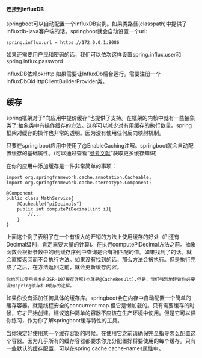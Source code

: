 
#### 连接到influxDB

springboot可以自动配置一个influxDB实例。如果类路径(classpath)中提供了influxdb-java客户端的话。springboot就会自动设置一个url:

```
spring.influx.url = https://172.0.0.1:8086
```

如果还需要用户民和密码的话，我们可以依次这样设置spring.influx.user和spring.influx.password

influxDB依赖okHttp.如果需要让InfluxDb后台运行。需要注册一个InfluxDbOkHttpClientBuilderProvider类。

## 缓存

spring框架对于“向应用中提价缓存”也提供了支持。在框架的内核中就有一些抽象类了:抽象类中有操作缓存的方法。这样可以减少对有用缓存的执行数量。spring框架对缓存的操作也非常的透明。因为没有使用任何反向映射机制。

只要在spring boot应用中使用了@EnableCaching注解。springboot就会自动配置缓存的基础属性。(可以通过查看“[参考文献](https://docs.spring.io/spring/docs/5.2.4.RELEASE/spring-framework-reference/integration.html#cache)”获取更多缓存知识)


在你的应用中添加缓存是一件非常简单的事项：

```
import org.springframework.cache.annotation.Cacheable;
import org.springframework.cache.stereotype.Component;

@Component
public class MathService{
	@Cacheable("piDecimals")
	public int computePiDecimal(int i){
		//...
	}
}
```

上面这个例子表明了在一个有很大的开销的方法上使用缓存的好处（Pi还有Decimal级别，肯定需要大量的计算)。在执行computePiDecimal方法之前。抽象函数会根据参数中的i到缓存序列中查询是否有相匹配的值。如果找到了的话。就会直接返回而不会执行方法。如果没有找到的话，那么方法会被执行。但是执行完成了之后，在方法返回之前，就会更新缓存内容。

```
你也可以使用标准的JSR-107缓存注解(也就是@CacheResult).但是，我们强烈地建议你必要混用spring缓存和J缓存的注解。
```

如果你没有添加任何具体的缓存库。springboot会在内存中自动配置一个简单的缓存容器。就是线程安全的concurrent map.但它是懒加载的。只有需要缓存的时候，它才开始创建。建议这种简单的容器不应该在生产环境中使用。但是它可以供你练习，作为你了解springboot缓存特性的工具。

当你决定好使用某一个缓存容器的时候。在使用它之前请确保完全指导怎么配置这个容器。因为几乎所有的缓存容器都要求你充分配置好将要使用的每个缓存。只有一些默认的缓存配置，可以在spring.cache.cache-names属性中。